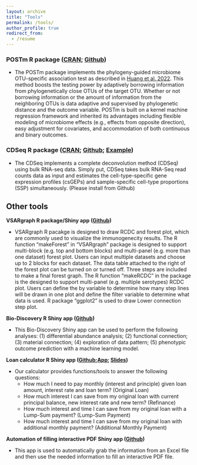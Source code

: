 ```yaml
---
layout: archive
title: "Tools"
permalink: /tools/
author_profile: true
redirect_from:
  - /resume
---
```


### POSTm R package ([CRAN](https://CRAN.R-project.org/package=POSTm); [Github](https://github.com/hczdavid/POSTm))

* The POSTm package implements the phylogeny-guided microbiome OTU-specific association test as described in [Huang et al. 2022](https://microbiomejournal.biomedcentral.com/articles/10.1186/s40168-022-01266-3). This method boosts the testing power by adaptively borrowing information from phylogenetically close OTUs of the target OTU. Whether or not borrowing information or the amount of information from the neighboring OTUs is data adaptive and supervised by phylogenetic distance and the outcome variable. POSTm is built on a kernel machine regression framework and inherited its advantages including flexible modeling of microbiome effects (e.g., effects from opposite direction), easy adjustment for covariates, and accommodation of both continuous and binary outcomes. 

### CDSeq R package ([CRAN](https://CRAN.R-project.org/package=CDSeq); [Github](https://github.com/kkang7/CDSeq_R_Package); [Example](https://github.com/hczdavid/CDSeq))

* The CDSeq implements a complete deconvolution method (CDSeq) using bulk RNA-seq data. Simply put, CDSeq takes bulk RNA-Seq read counts data as input and estimates the cell-type-specific gene expression profiles (csGEPs) and sample-specific cell-type proportions (SSP) simultaneously. (Please install from Github)

## Other tools

**VSARgraph R package/Shiny app ([Github](https://github.com/hczdavid/ImmunoGraph))**

* VSARgraph R pacakge is designed to draw RCDC and forest plot, which are commonly used to visualize the immunogenecity results. The R function “makeForest” in “VSARgraph” package is designed to support multi-block (e.g. top and bottom blocks) and multi-panel (e.g. more than one dataset) forest plot. Users can input multiple datasets and choose up to 2 blocks for each dataset. The data table attached to the right of the forest plot can be turned on or turned off. Three steps are included to make a final forest graph. The R function “makeRCDC” in the package is the designed to support multi-panel (e.g. multiple serotypes) RCDC plot. Users can define the by variable to determine how many step lines will be drawn in one plot and define the filter variable to determine what data is used. R package “ggplot2” is used to draw Lower connection step plot.


**Bio-Discovery R Shiny app ([Github](https://github.com/hczdavid/biodiscovery))**

* This Bio-Discovery Shiny app can be used to perform the following analyses: (1) differential abundance analysis; (2) functional connection; (3) material connection; (4) exploration of data pattern; (5) phenotypic outcome prediction with a machine learning model.  

**Loan calculator R Shiny app ([Github](https://github.com/hczdavid/LoanCalculator);[App](https://davidnadia.shinyapps.io/mortgage_calculator/); [Slides](http://hczdavid.github.io/files/loan.pdf))**

* Our calculator provides functions/tools to answer the following questions: 
  * How much I need to pay monthly (interest and principle) given loan amount, interest rate and loan term? (Original Loan)
  * How much interest I can save from my original loan with current principal balance, new interest rate and new term? (Refinance)
  * How much interest and time I can save from my original loan with a Lump-Sum payment? (Lump-Sum Payment)
  * How much interest and time I can save from my original loan with additional monthly payment? (Additional Monthly Payment)

**Automation of filling interactive PDF Shiny app ([Github](https://github.com/hczdavid/fillPDF))**

* This app is used to automatically grab the information from an Excel file and then use the needed information to fill an interactive PDF file.


